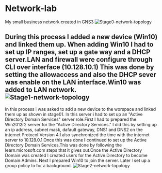 # Network-lab
My small business network created in GNS3
![Stage0-network-topology](https://github.com/ricknjr/Network-lab/assets/160628458/fff75c90-fa9f-4611-a7e2-5d39b02bf589)

During this process I added a new device (Win10) and linked them up. When adding Win10 I had to set up IP ranges, set up a gate way and a DHCP server.LAN and firewall were configure through CLI over interface (10.128.10.1) This was done by setting the allowaccess and also the DHCP sever was enable on the LAN interface.Win10 was added to LAN network.
![Stage1-network-topology](https://github.com/ricknjr/Network-lab/assets/160628458/272fadeb-ce96-4f55-af32-99d67b1a94f7)
---
In this process i was asked to add a new device to the worspace and linked them up as shown in stage01. In this server i had to set up an "Active Directory Domain Services" server role.First I had to prepared the Win2012r2 server for the "Active Directory Services." I did this by setting up an ip address, subnet mask, dafault gateway, DNS1 and DNS2 on the internet Protocol Version 4.I also synchronized the time with the internet server to 10.128.0.1.Once this was done I continued to set up the Active Directory Domain Services.This was done by following the learn.microsoft.com steps that it gives out.Once the Active Directory Domain was created I created users for the Active Directory to become Domain Admins. Next I prepared Win10 to join the server. Later I set up a group policy to for a background.
![Stage2-network-topology](https://github.com/ricknjr/Network-lab/assets/160628458/cc2051ff-be10-4387-bec7-3c5843d5f7f5)

